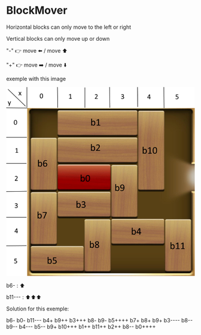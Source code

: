 # BlockMover

Horizontal blocks can only move to the left or right

Vertical blocks can only move up or down

"-" 👉 move ⬅️ / move ⬆️

"+" 👉 move ➡️ / move ⬇️

exemple with this image

<img src="./BlockMover.Console/example.png" width="600" />

b6- : ⬆️

b11--- : ⬆️⬆️⬆️


Solution for this exemple:

b6- b0- b11--- b4+ b9++ b3+++ b8- b9- b5++++ b7+ b8+ b9+ b3---- b8-- b9-- b4--- b5-- b9+ b10+++ b1++ b11++ b2++ b8-- b0++++
